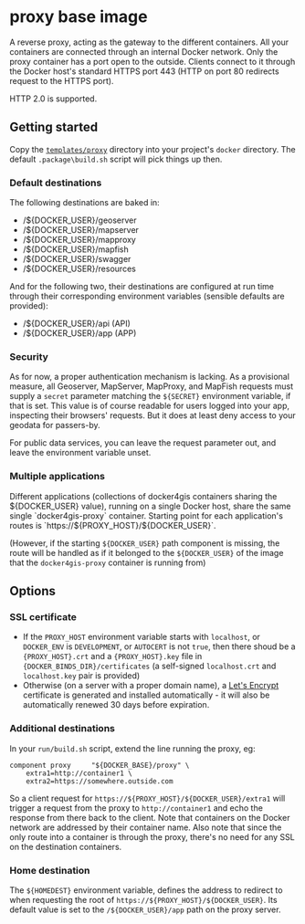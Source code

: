 # proxy base image

A reverse proxy, acting as the gateway to the different containers.
All your containers are connected through an internal Docker network.
Only the proxy container has a port open to the outside.
Clients connect to it through the Docker host's standard HTTPS port 443
(HTTP on port 80 redirects request to the HTTPS port).

HTTP 2.0 is supported.

## Getting started

Copy the [`templates/proxy`](/templates/proxy) directory into your project's `docker` directory.
The default `.package\build.sh` script will pick things up then.

### Default destinations

The following destinations are baked in:

- /${DOCKER_USER}/geoserver
- /${DOCKER_USER}/mapserver
- /${DOCKER_USER}/mapproxy
- /${DOCKER_USER}/mapfish
- /${DOCKER_USER}/swagger
- /${DOCKER_USER}/resources

And for the following two, their destinations are configured at run time
through their corresponding environment variables (sensible defaults are provided):

- /${DOCKER_USER}/api (API)
- /${DOCKER_USER}/app (APP)

### Security

As for now, a proper authentication mechanism is lacking.
As a provisional measure, all Geoserver, MapServer, MapProxy, and MapFish requests
must supply a `secret` parameter matching the `${SECRET}` environment variable, if that is set.
This value is of course readable for users logged into your app, inspecting their browsers' requests.
But it does at least deny access to your geodata for passers-by.

For public data services, you can leave the request parameter out, and leave the environment variable unset.

### Multiple applications

Different applications (collections of docker4gis containers sharing the ${DOCKER_USER} value),
running on a single Docker host, share the same single `docker4gis-proxy` container.
Starting point for each application's routes is `https://${PROXY_HOST}/${DOCKER_USER}`.

(However, if the starting `${DOCKER_USER}` path component is missing,
the route will be handled as if it belonged to the `${DOCKER_USER}` of
the image that the `docker4gis-proxy` container is running from)

## Options

### SSL certificate

- If the `PROXY_HOST` environment variable starts with `localhost`,
or `DOCKER_ENV` is `DEVELOPMENT`,
or `AUTOCERT` is not `true`,
then there shoud be a `{PROXY_HOST}.crt` and a `{PROXY_HOST}.key` file
in `{DOCKER_BINDS_DIR}/certificates` (a self-signed `localhost.crt` and
`localhost.key` pair is provided)
- Otherwise (on a server with a proper domain name), a
[Let's Encrypt](https://letsencrypt.org/) certificate is generated and
installed automatically - it will also be automatically renewed 30 days
before expiration.

### Additional destinations

In your `run/build.sh` script, extend the line running the proxy, eg:
```
component proxy     "${DOCKER_BASE}/proxy" \
    extra1=http://container1 \
    extra2=https://somewhere.outside.com
```
So a client request for `https://${PROXY_HOST}/${DOCKER_USER}/extra1` will trigger a request
from the proxy to `http://container1` and echo the response from there back to the client.
Note that containers on the Docker network are addressed by their container name.
Also note that since the only route into a container is through the proxy,
there's no need for any SSL on the destination containers.

### Home destination

The `${HOMEDEST}` environment variable, defines the address to redirect to
when requesting the root of `https://${PROXY_HOST}/${DOCKER_USER}`.
Its default value is set to the `/${DOCKER_USER}/app` path on the proxy server.

